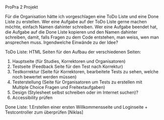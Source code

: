 ProPra 2 Projekt

Für die Organisation hätte ich vorgeschlagen eine ToDo Liste und eine Done Liste zu erstellen. 
Wer eine Aufgabe auf der ToDo Liste gerne machen möchte, einfach Namen dahinter schreiben. 
Wer eine Aufgabe beendet hat, die Aufgabe auf die Done Liste kopieren und den Namen dahinter schreiben, damit, falls Fragen zu dem Code entstehen, man weiss, wen man ansprechen muss.
Irgendwelche Einwände zu der Idee?

ToDo Liste:
HTML Seiten für den Aufbau der verschiedenen Seiten:
1. Hauptseite (für Studies, Korrektoren und Organisatoren)
2. Testseite (Feedback Seite für den Test nach Korrektur)
3. Testkorrektur (Seite für Korrektoren, bearbeitete Tests zu sehen, welche noch bewertet werden müssen)
4. Testerstellung (Seite für Organisatoren um Tests zu erstellen mit Multiple Choice Fragen und Freitextaufgaben)
5. Design (Stylesheet selbst schreiben oder im Internet suchen)?
6. Accessibility prüfen

Done Liste:
1.Erstellen einer ersten Willkommensseite und Loginseite + Testcontroller zum überprüfen [Niklas]

